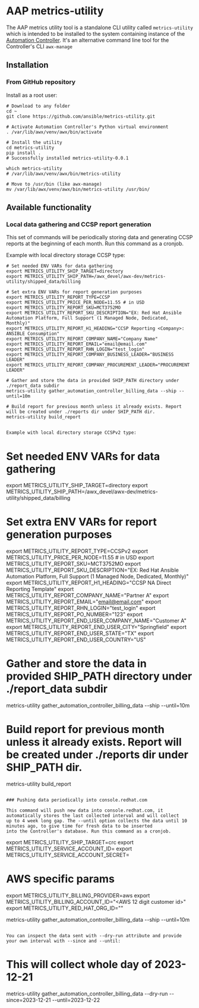 # AAP metrics-utility

The AAP metrics utility tool is a standalone CLI utility called `metrics-utility` which is intended to be installed to
the system containing instance of the [Automation Controller](https://www.ansible.com/products/controller).
It's an alternative command line tool for the Controller's CLI `awx-manage`

## Installation

### From GitHub repository

Install as a root user:

```shell
# Download to any folder
cd ~
git clone https://github.com/ansible/metrics-utility.git

# Activate Automation Controller's Python virtual environment
. /var/lib/awx/venv/awx/bin/activate

# Install the utility
cd metrics-utility
pip install .
# Successfully installed metrics-utility-0.0.1

which metrics-utility
# /var/lib/awx/venv/awx/bin/metrics-utility

# Move to /usr/bin (like awx-manage)
mv /var/lib/awx/venv/awx/bin/metrics-utility /usr/bin/
```

## Available functionality


### Local data gathering and CCSP report generation

This set of commands will be periodically storing data and generating CCSP reports at the beginning of each month.
Run this command as a cronjob.


Example with local directory storage CCSP type:
```
# Set needed ENV VARs for data gathering
export METRICS_UTILITY_SHIP_TARGET=directory
export METRICS_UTILITY_SHIP_PATH=/awx_devel/awx-dev/metrics-utility/shipped_data/billing

# Set extra ENV VARs for report generation purposes
export METRICS_UTILITY_REPORT_TYPE=CCSP
export METRICS_UTILITY_PRICE_PER_NODE=11.55 # in USD
export METRICS_UTILITY_REPORT_SKU=MCT3752MO
export METRICS_UTILITY_REPORT_SKU_DESCRIPTION="EX: Red Hat Ansible Automation Platform, Full Support (1 Managed Node, Dedicated, Monthly)"
export METRICS_UTILITY_REPORT_H1_HEADING="CCSP Reporting <Company>: ANSIBLE Consumption"
export METRICS_UTILITY_REPORT_COMPANY_NAME="Company Name"
export METRICS_UTILITY_REPORT_EMAIL="email@email.com"
export METRICS_UTILITY_REPORT_RHN_LOGIN="test_login"
export METRICS_UTILITY_REPORT_COMPANY_BUSINESS_LEADER="BUSINESS LEADER"
export METRICS_UTILITY_REPORT_COMPANY_PROCUREMENT_LEADER="PROCUREMENT LEADER"

# Gather and store the data in provided SHIP_PATH directory under ./report_data subdir
metrics-utility gather_automation_controller_billing_data --ship --until=10m

# Build report for previous month unless it already exists. Report will be created under ./reports dir under SHIP_PATH dir.
metrics-utility build_report


Example with local directory storage CCSPv2 type:
```
# Set needed ENV VARs for data gathering
export METRICS_UTILITY_SHIP_TARGET=directory
export METRICS_UTILITY_SHIP_PATH=/awx_devel/awx-dev/metrics-utility/shipped_data/billing

# Set extra ENV VARs for report generation purposes
export METRICS_UTILITY_REPORT_TYPE=CCSPv2
export METRICS_UTILITY_PRICE_PER_NODE=11.55 # in USD
export METRICS_UTILITY_REPORT_SKU=MCT3752MO
export METRICS_UTILITY_REPORT_SKU_DESCRIPTION="EX: Red Hat Ansible Automation Platform, Full Support (1 Managed Node, Dedicated, Monthly)"
export METRICS_UTILITY_REPORT_H1_HEADING="CCSP NA Direct Reporting Template"
export METRICS_UTILITY_REPORT_COMPANY_NAME="Partner A"
export METRICS_UTILITY_REPORT_EMAIL="email@email.com"
export METRICS_UTILITY_REPORT_RHN_LOGIN="test_login"
export METRICS_UTILITY_REPORT_PO_NUMBER="123"
export METRICS_UTILITY_REPORT_END_USER_COMPANY_NAME="Customer A"
export METRICS_UTILITY_REPORT_END_USER_CITY="Springfield"
export METRICS_UTILITY_REPORT_END_USER_STATE="TX"
export METRICS_UTILITY_REPORT_END_USER_COUNTRY="US"


# Gather and store the data in provided SHIP_PATH directory under ./report_data subdir
metrics-utility gather_automation_controller_billing_data --ship --until=10m

# Build report for previous month unless it already exists. Report will be created under ./reports dir under SHIP_PATH dir.
metrics-utility build_report

```

### Pushing data periodically into console.redhat.com

This command will push new data into console.redhat.com, it automatically stores the last collected interval and will collect
up to 4 week long gap. The --until option collects the data until 10 minutes ago, to give time for fresh data to be inserted
into the Controller's database. Run this command as a cronjob.
```
export METRICS_UTILITY_SHIP_TARGET=crc
export METRICS_UTILITY_SERVICE_ACCOUNT_ID=<service account name>
export METRICS_UTILITY_SERVICE_ACCOUNT_SECRET=<service account secret>

# AWS specific params
export METRICS_UTILITY_BILLING_PROVIDER=aws
export METRICS_UTILITY_BILLING_ACCOUNT_ID="<AWS 12 digit customer id>"
export METRICS_UTILITY_RED_HAT_ORG_ID="<Red Had org id tied to the AWS billing account>"

metrics-utility gather_automation_controller_billing_data --ship --until=10m
```

You can inspect the data sent with --dry-run attribute and provide your own interval with --since and --until:
```
# This will collect whole day of 2023-12-21
metrics-utility gather_automation_controller_billing_data --dry-run --since=2023-12-21 --until=2023-12-22
```